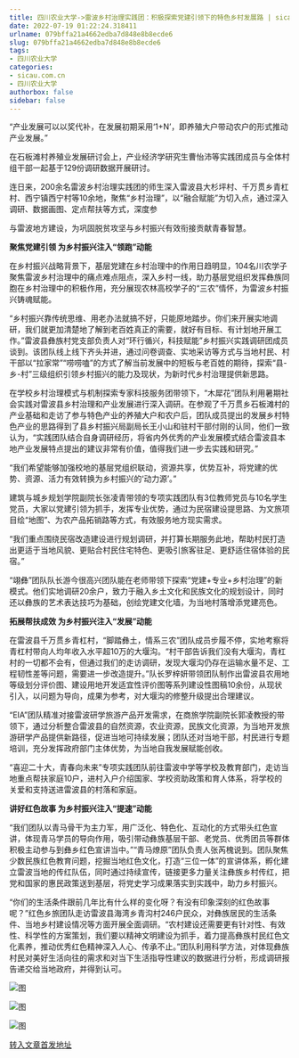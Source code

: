 ```yaml
---
title: 四川农业大学->雷波乡村治理实践团：积极探索党建引领下的特色乡村发展路 | sicau.com.cn
date: 2022-07-19 01:22:24.318411
urlname: 079bffa21a4662edba7d848e8b8ecde6
slug: 079bffa21a4662edba7d848e8b8ecde6
tags: 
- 四川农业大学
categories:
- sicau.com.cn
- 四川农业大学
authorbox: false
sidebar: false
---
```

“产业发展可以以奖代补，在发展初期采用‘1+N’，即养殖大户带动农户的形式推动产业发展。”

在石板滩村养殖业发展研讨会上，产业经济学研究生曹怡沛等实践团成员与全体村组干部一起基于129份调研数据开展研讨。

连日来，200余名雷波乡村治理实践团的师生深入雷波县大杉坪村、千万贯乡青杠村、西宁镇西宁村等10余地，聚焦“乡村治理”，以“融合赋能”为切入点，通过深入调研、数据画图、定点帮扶等方式，深度参
<!--more-->
与雷波地方建设，为巩固脱贫攻坚与乡村振兴有效衔接贡献青春智慧。

**聚焦党建引领 为乡村振兴注入“领跑”动能**

在乡村振兴战略背景下，基层党建在乡村治理中的作用日趋明显，104名川农学子聚焦雷波乡村治理中的痛点难点阻点，深入乡村一线，助力基层党组织发挥彝族同胞在乡村治理中的积极作用，充分展现农林高校学子的“三农”情怀，为雷波乡村振兴铸魂赋能。

“乡村振兴靠传统思维、用老办法就搞不好，只能原地踏步。你们来开展实地调研，我们就更加清楚地了解到老百姓真正的需要，就好有目标、有计划地开展工作。”雷波县彝族村党支部负责人对“环行循兴，科技赋能”乡村振兴实践调研团成员谈到。该团队线上线下齐头并进，通过问卷调查、实地采访等方式与当地村民、村干部以“拉家常”“唠唠嗑”的方式了解当前发展中的短板与老百姓的期待，探索“县-乡-村”三级组织引领乡村振兴的能力及现状，为新时代乡村治理提供新思路。

在学校乡村治理模式与机制探索专家科技服务团带领下，“木犀花”团队利用暑期社会实践对雷波县乡村治理和产业发展进行深入调研。在参观了千万贯乡石板滩村的产业基础和走访了参与特色产业的养殖大户和农户后，团队成员提出的发展乡村特色产业的思路得到了县乡村振兴局副局长王小山和驻村干部付刚的认同，他们一致认为，“实践团队结合自身调研经历，将省内外优秀的产业发展模式结合雷波县本地产业发展特点提出的建议非常有价值，值得我们进一步去实践和研究。”

“我们希望能够加强校地的基层党组织联动，资源共享，优势互补，将党建的优势、资源、活力有效转换为乡村振兴的‘动力源’。”

建筑与城乡规划学院副院长张凌青带领的专项实践团队有3位教师党员与10名学生党员，大家以党建引领为抓手，发挥专业优势，通过为民宿建设提思路、为文旅项目绘“地图”、为农产品拓销路等方式，有效服务地方现实需求。

“我们重点围绕民宿改造建设进行规划调研，并打算长期服务此地，帮助村民打造出更适于当地风貌、更贴合村民住宅特色、更吸引旅客驻足、更舒适住宿体验的民宿。”

“翊彝”团队队长游今很高兴团队能在老师带领下探索“党建+专业+乡村治理”的新模式。他们实地调研20余户，致力于融入乡土文化和民族文化的规划设计，同时还以彝族的艺术表达技巧为基础，创绘党建文化墙，为当地村落增添党建亮色。

**拓展帮扶成效 为乡村振兴注入“发展”动能**

在雷波县千万贯乡青杠村，“脚踏彝土，情系三农”团队成员步履不停，实地考察将青杠村带向人均年收入水平超10万的大堰沟。“村干部告诉我们没有大堰沟，青杠村的一切都不会有，但通过我们的走访调研，发现大堰沟仍存在运输水量不足、工程韧性差等问题，需要进一步改造提升。”队长罗梓妍带领团队制作出雷波县农用地等级划分评价图、建设用地开发适宜性评价图等系列建设性图稿10余份，从现状引入，以问题为导向，成果为参考，对大堰沟的修整升级提出合理建议。

“EIA”团队精准对接雷波研学旅游产品开发需求，在商旅学院副院长郭凌教授的带领下，通过分析整合雷波县的自然资源，农业资源，民族文化资源，为当地开发旅游研学产品提供新路径，促进当地可持续发展；团队还对当地干部，村民进行专题培训，充分发挥政府部门主体优势，为当地自我发展赋能创收。

“喜迎二十大，青春向未来”专项实践团队前往雷波中学等学校及教育部门，走访当地重点帮扶家庭10户，进村入户介绍国家、学校资助政策和育人体系，将学校的关爱和支持送进雷波县的村落和家庭。

**讲好红色故事 为乡村振兴注入“提速”动能**

“我们团队以青马骨干为主力军，用广泛化、特色化、互动化的方式带头红色宣讲，体现青马学员的导向作用，吸引带动彝族基层干部、老党员、优秀团员等群体积极主动参与到彝乡红色宣讲当中。”“青马燎原”团队负责人张芮槐说到。团队聚焦少数民族红色教育问题，挖掘当地红色文化，打造“三位一体”的宣讲体系，孵化建立雷波当地的传红队伍，同时通过持续宣传，链接更多力量关注彝族乡村传红，把党和国家的惠民政策送到基层，将党史学习成果落实到实践中，助力乡村振兴。

“你们的生活条件跟前几年比有什么样的变化呀？有没有印象深刻的红色故事呢？”红色乡旅团队走访雷波县海湾乡青沟村246户民众，对彝族居民的生活条件、当地乡村建设情况等方面开展全面调研。“农村建设还需要更有针对性、有效性、科学性的方案策划，我们要以精神文明建设为抓手，着力提高彝族村民红色文化素养，推动优秀红色精神深入人心、传承不止。”团队利用科学方法，对体现彝族村民对美好生活向往的需求和对当下生活指导性建议的数据进行分析，形成调研报告递交给当地政府，并得到认可。

![图](https://news.sicau.edu.cn/__local/8/A9/F2/AD1090603A7A04B13A28C95ABF9_A343F798_EB814.png)

![图](https://news.sicau.edu.cn/__local/5/3C/06/8466CF9D901AB5E674E03CC75FD_6FE17460_218C7.jpg)

![图](https://news.sicau.edu.cn/__local/F/30/34/CD367F714562C974EBFC75C8805_E7791BF8_168B8.jpg)

[转入文章首发地址](https://news.sicau.edu.cn/info/1078/68873.htm)